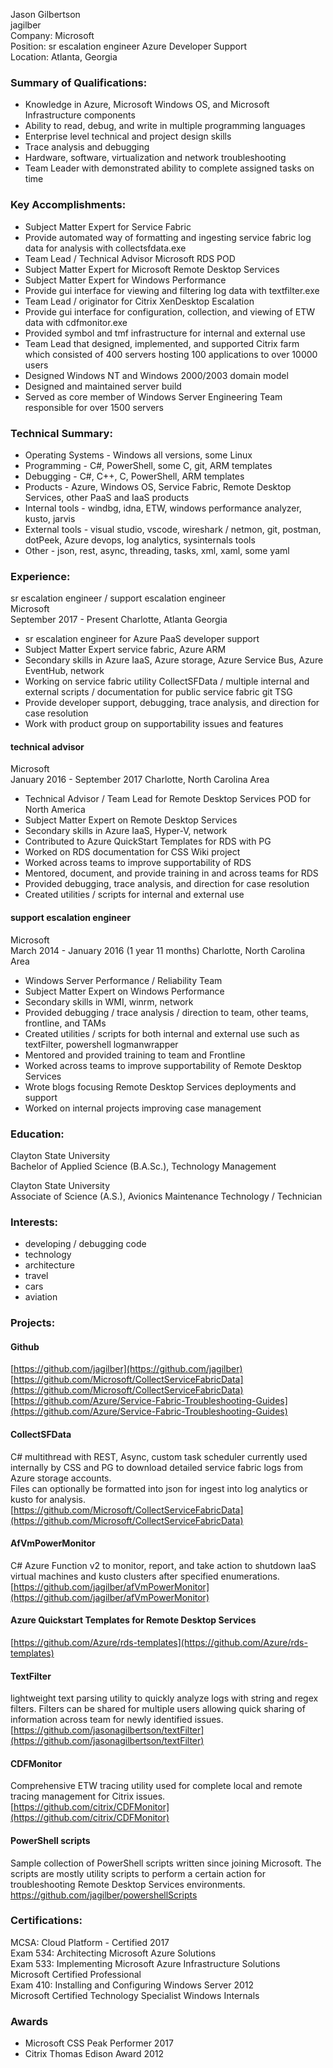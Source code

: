 Jason Gilbertson  
jagilber  
Company: Microsoft  
Position: sr escalation engineer Azure Developer Support  
Location: Atlanta, Georgia  

### Summary of Qualifications:  
* Knowledge in Azure, Microsoft Windows OS, and Microsoft Infrastructure components  
* Ability to read, debug, and write in multiple programming languages  
* Enterprise level technical and project design skills  
* Trace analysis and debugging  
* Hardware, software, virtualization and network troubleshooting 
* Team Leader with demonstrated ability to complete assigned tasks on time  

### Key Accomplishments:  
* Subject Matter Expert for Service Fabric  
* Provide automated way of formatting and ingesting service fabric log data for analysis with collectsfdata.exe  
* Team Lead / Technical Advisor Microsoft RDS POD  
* Subject Matter Expert for Microsoft Remote Desktop Services  
* Subject Matter Expert for Windows Performance  
* Provide gui interface for viewing and filtering log data with textfilter.exe  
* Team Lead / originator for Citrix XenDesktop Escalation  
* Provide gui interface for configuration, collection, and viewing of ETW data with cdfmonitor.exe  
* Provided symbol and tmf infrastructure for internal and external use  
* Team Lead that designed, implemented, and supported Citrix farm which consisted of 400 servers hosting 100 applications to over 10000 users  
* Designed Windows NT and Windows 2000/2003 domain model  
* Designed and maintained server build  
* Served as core member of Windows Server Engineering Team responsible for over 1500 servers  

### Technical Summary:  
* Operating Systems - Windows all versions, some Linux  
* Programming - C#, PowerShell, some C, git, ARM templates  
* Debugging - C#, C++, C, PowerShell, ARM templates  
* Products - Azure, Windows OS, Service Fabric, Remote Desktop Services, other PaaS and IaaS products  
* Internal tools - windbg, idna, ETW, windows performance analyzer, kusto, jarvis  
* External tools - visual studio, vscode, wireshark / netmon, git, postman, dotPeek, Azure devops, log analytics, sysinternals tools  
* Other - json, rest, async, threading, tasks, xml, xaml, some yaml  

### Experience:  
sr escalation engineer / support escalation engineer  
Microsoft  
September 2017 - Present Charlotte, Atlanta Georgia  
* sr escalation engineer for Azure PaaS developer support 
* Subject Matter Expert service fabric, Azure ARM  
* Secondary skills in Azure IaaS, Azure storage, Azure Service Bus, Azure EventHub, network  
* Working on service fabric utility CollectSFData / multiple internal and external scripts / documentation for public service fabric git TSG  
* Provide developer support, debugging, trace analysis, and direction for case resolution  
* Work with product group on supportability issues and features  

#### **technical advisor**  
Microsoft  
January 2016 -  September 2017 Charlotte, North Carolina Area  
* Technical Advisor / Team Lead for Remote Desktop Services POD for North America  
* Subject Matter Expert on Remote Desktop Services  
* Secondary skills in Azure IaaS, Hyper-V, network  
* Contributed to Azure QuickStart Templates for RDS with PG  
* Worked on RDS documentation for CSS Wiki project  
* Worked across teams to improve supportability of RDS  
* Mentored, document, and provide training in and across teams for RDS  
* Provided debugging, trace analysis, and direction for case resolution  
* Created utilities / scripts for internal and external use  

#### **support escalation engineer**  
Microsoft  
March 2014 - January 2016 (1 year 11 months) Charlotte, North Carolina Area  
* Windows Server Performance / Reliability Team  
* Subject Matter Expert on Windows Performance  
* Secondary skills in WMI, winrm, network  
* Provided debugging / trace analysis / direction to team, other teams, frontline, and TAMs  
* Created utilities / scripts for both internal and external use such as textFilter, powershell logmanwrapper  
* Mentored and provided training to team and Frontline  
* Worked across teams to improve supportability of Remote Desktop Services  
* Wrote blogs focusing Remote Desktop Services deployments and support  
* Worked on internal projects improving case management  

### Education:  
Clayton State University  
Bachelor of Applied Science (B.A.Sc.), Technology Management  

Clayton State University  
Associate of Science (A.S.), Avionics Maintenance Technology / Technician  

### Interests:  
* developing / debugging code  
* technology  
* architecture  
* travel  
* cars  
* aviation  

### Projects:  

#### **Github**  

[https://github.com/jagilber](https://github.com/jagilber)  
[https://github.com/Microsoft/CollectServiceFabricData](https://github.com/Microsoft/CollectServiceFabricData)  
[https://github.com/Azure/Service-Fabric-Troubleshooting-Guides](https://github.com/Azure/Service-Fabric-Troubleshooting-Guides)  

#### **CollectSFData**  

C# multithread with REST, Async, custom task scheduler currently used  internally by CSS and PG to download detailed service fabric logs from Azure storage accounts.  
Files can optionally be formatted into json for ingest into log analytics or kusto for analysis.  
[https://github.com/Microsoft/CollectServiceFabricData](https://github.com/Microsoft/CollectServiceFabricData)  

#### **AfVmPowerMonitor**  

C# Azure Function v2 to monitor, report, and take action to shutdown IaaS virtual machines and kusto clusters after specified enumerations.  
[https://github.com/jagilber/afVmPowerMonitor](https://github.com/jagilber/afVmPowerMonitor)  

#### **Azure Quickstart Templates for Remote Desktop Services**  

[https://github.com/Azure/rds-templates](https://github.com/Azure/rds-templates)  

#### **TextFilter**  

lightweight text parsing utility to quickly analyze logs with string and regex filters. Filters can be shared for multiple users allowing quick sharing of information across team for newly identified issues.  
[https://github.com/jasonagilbertson/textFilter](https://github.com/jasonagilbertson/textFilter)  

#### **CDFMonitor**  

Comprehensive ETW tracing utility used for complete local and remote tracing management for Citrix issues.  
[https://github.com/citrix/CDFMonitor](https://github.com/citrix/CDFMonitor)  

#### **PowerShell scripts**  

Sample collection of PowerShell scripts written since joining Microsoft. The scripts are mostly utility scripts to perform a certain action for troubleshooting Remote Desktop Services environments.  
https://github.com/jagilber/powershellScripts  

### Certifications:  

MCSA: Cloud Platform - Certified 2017  
Exam 534: Architecting Microsoft Azure Solutions  
Exam 533: Implementing Microsoft Azure Infrastructure Solutions  
Microsoft Certified Professional  
Exam 410: Installing and Configuring Windows Server 2012  
Microsoft Certified Technology Specialist Windows Internals  

### Awards  

* Microsoft CSS Peak Performer 2017  
* Citrix Thomas Edison Award 2012  
